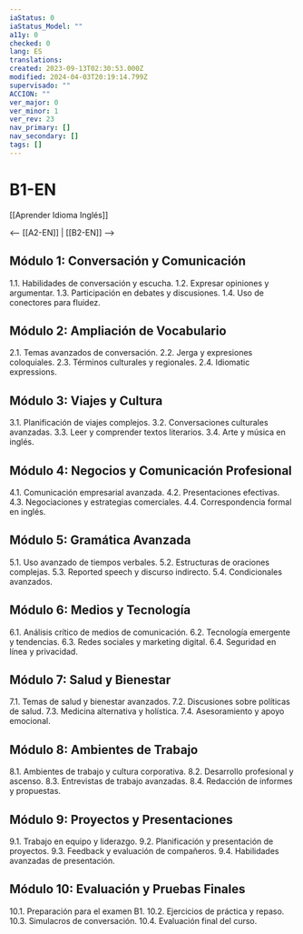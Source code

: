 ```yaml
---
iaStatus: 0
iaStatus_Model: ""
a11y: 0
checked: 0
lang: ES
translations: 
created: 2023-09-13T02:30:53.000Z
modified: 2024-04-03T20:19:14.799Z
supervisado: ""
ACCION: ""
ver_major: 0
ver_minor: 1
ver_rev: 23
nav_primary: []
nav_secondary: []
tags: []
---
```

# B1-EN

[[Aprender Idioma Inglés]]

<-- [[A2-EN]] | [[B2-EN]] -->

## Módulo 1: Conversación y Comunicación

1.1. Habilidades de conversación y escucha.
1.2. Expresar opiniones y argumentar.
1.3. Participación en debates y discusiones.
1.4. Uso de conectores para fluidez.

## Módulo 2: Ampliación de Vocabulario

2.1. Temas avanzados de conversación.
2.2. Jerga y expresiones coloquiales.
2.3. Términos culturales y regionales.
2.4. Idiomatic expressions.

## Módulo 3: Viajes y Cultura

3.1. Planificación de viajes complejos.
3.2. Conversaciones culturales avanzadas.
3.3. Leer y comprender textos literarios.
3.4. Arte y música en inglés.

## Módulo 4: Negocios y Comunicación Profesional

4.1. Comunicación empresarial avanzada.
4.2. Presentaciones efectivas.
4.3. Negociaciones y estrategias comerciales.
4.4. Correspondencia formal en inglés.

## Módulo 5: Gramática Avanzada

5.1. Uso avanzado de tiempos verbales.
5.2. Estructuras de oraciones complejas.
5.3. Reported speech y discurso indirecto.
5.4. Condicionales avanzados.

## Módulo 6: Medios y Tecnología

6.1. Análisis crítico de medios de comunicación.
6.2. Tecnología emergente y tendencias.
6.3. Redes sociales y marketing digital.
6.4. Seguridad en línea y privacidad.

## Módulo 7: Salud y Bienestar

7.1. Temas de salud y bienestar avanzados.
7.2. Discusiones sobre políticas de salud.
7.3. Medicina alternativa y holística.
7.4. Asesoramiento y apoyo emocional.

## Módulo 8: Ambientes de Trabajo

8.1. Ambientes de trabajo y cultura corporativa.
8.2. Desarrollo profesional y ascenso.
8.3. Entrevistas de trabajo avanzadas.
8.4. Redacción de informes y propuestas.

## Módulo 9: Proyectos y Presentaciones

9.1. Trabajo en equipo y liderazgo.
9.2. Planificación y presentación de proyectos.
9.3. Feedback y evaluación de compañeros.
9.4. Habilidades avanzadas de presentación.

## Módulo 10: Evaluación y Pruebas Finales

10.1. Preparación para el examen B1.
10.2. Ejercicios de práctica y repaso.
10.3. Simulacros de conversación.
10.4. Evaluación final del curso.

